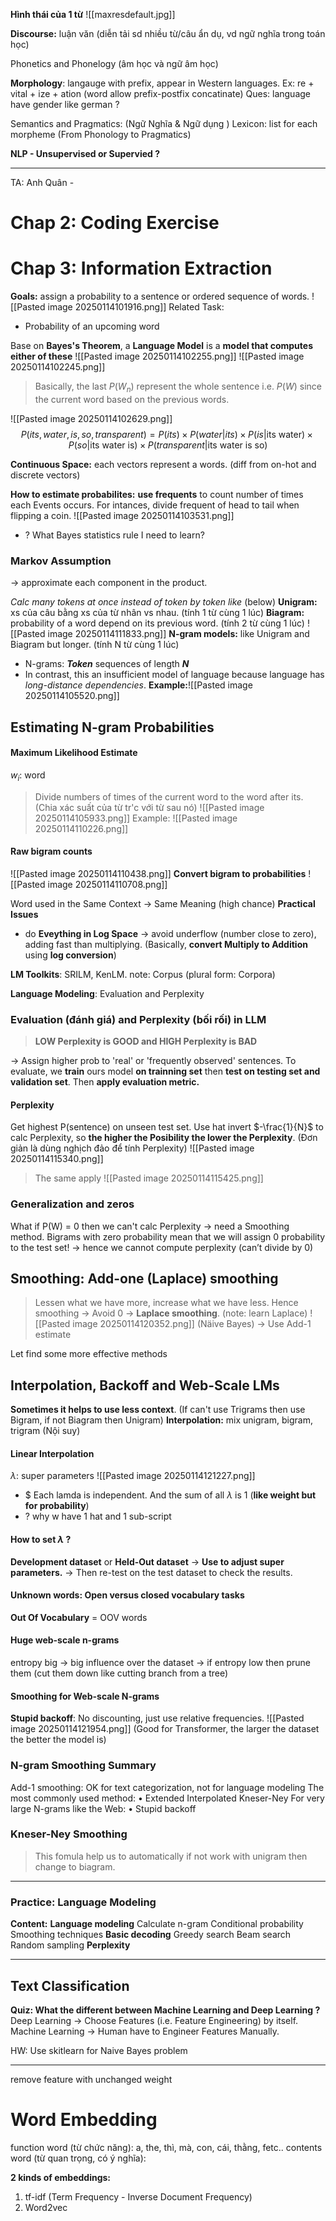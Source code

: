 **Hình thái của 1 từ**
![[maxresdefault.jpg]]

**Discourse:** luận văn (diễn tải sd nhiều từ/câu ẩn dụ, vd ngữ nghĩa trong toán học)

Phonetics and Phonelogy (âm học và  ngữ âm học)

**Morphology**: langauge with prefix, appear in Western languages.
Ex: re + vital + ize + ation (word allow prefix-postfix concatinate)
Ques: language have gender like german  ?

Semantics and Pragmatics: (Ngữ Nghĩa & Ngữ dụng )
Lexicon: list for each morpheme (From Phonology to Pragmatics)

**NLP - Unsupervised or Supervied ?**

---
TA: Anh Quân - 
# Chap 2: Coding Exercise

# Chap 3: Information Extraction
**Goals:** assign a probability to a sentence or ordered sequence of words. 
![[Pasted image 20250114101916.png]]
Related Task:
+ Probability of an upcoming word

Base on **Bayes's Theorem**, a **Language Model** is a **model that computes either of these** 
![[Pasted image 20250114102255.png]]
![[Pasted image 20250114102245.png]]
>Basically, the last $P(W_{n})$ represent the whole sentence i.e. $P(W)$ since the current word based on the previous words. 

![[Pasted image 20250114102629.png]]
$$P(its, water, is, so, transparent) = P(its) \times P(water | its) \times P(is|\text{its water}) \times P(so | \text{its water is}) \times  P(transparent | \text{its water is so})$$

**Continuous Space:** each vectors represent a words. 
(diff from on-hot and discrete vectors)

**How to estimate probabilites:** **use frequents** to count number of times each Events occurs. For intances, divide frequent of head to tail when flipping a coin.
![[Pasted image 20250114103531.png]]

+ ? What Bayes statistics rule I need to learn?

### Markov Assumption
-> approximate each component in the product.


*Calc many tokens at once instead of token by token like* (below) 
**Unigram:** xs của câu bằng xs của từ nhân vs nhau. (tính 1 từ cùng 1 lúc)
**Biagram:** probability of a word depend on its previous word. (tính 2 từ cùng 1 lúc)
![[Pasted image 20250114111833.png]]
**N-gram models:** like Unigram and Biagram but longer. (tính N từ cùng 1 lúc) 
+ N-grams: ***Token*** sequences of length ***N***
+ In contrast, this an insufficient model of language because language has *long-distance dependencies*.
**Example:**![[Pasted image 20250114105520.png]]

## Estimating N-gram Probabilities
#### Maximum Likelihood Estimate
$w_{i}$: word
>Divide numbers of times of the current word to the word after its. (Chia xác suất của từ tr'c với từ sau nó)
![[Pasted image 20250114105933.png]]
   Example:
![[Pasted image 20250114110226.png]]

#### Raw bigram counts
![[Pasted image 20250114110438.png]]
**Convert bigram to probabilities**
![[Pasted image 20250114110708.png]]

Word used in the Same Context -> Same Meaning (high chance) 
**Practical Issues**
+ do **Eveything in Log Space** -> avoid underflow (number close to zero), adding fast than multiplying. (Basically, **convert Multiply to Addition** using **log conversion**)

**LM Toolkits**: SRILM, KenLM.
note: Corpus (plural form: Corpora)

**Language Modeling**: Evaluation and Perplexity

### Evaluation (đánh giá) and Perplexity (bối rối) in LLM
>**LOW Perplexity is GOOD and HIGH Perplexity is BAD**

-> Assign higher prob to 'real' or 'frequently observed' sentences.
To evaluate, we **train** ours model **on trainning set** then **test on testing set and validation set**. Then **apply evaluation metric.**

#### Perplexity
Get highest P(sentence) on unseen test set.  Use hat invert $-\frac{1}{N}$ to calc Perplexity, so **the higher the Posibility the lower the Perplexity**. (Đơn giản là dùng nghịch đảo để tính Perplexity)
![[Pasted image 20250114115340.png]]
>The same apply
![[Pasted image 20250114115425.png]]

### Generalization and zeros
What if P(W) = 0 then we can't calc Perplexity -> need a Smoothing method. 
	Bigrams with zero probability mean that we will assign 0 probability to the test set!
	-> hence we cannot compute perplexity (can’t divide by 0)

## Smoothing: Add-one (Laplace) smoothing
>Lessen what we have more, increase what we have less. Hence smoothing -> Avoid 0
-> **Laplace smoothing**. (note: learn Laplace)
![[Pasted image 20250114120352.png]]
  (Näive Bayes) -> Use Add-1 estimate

Let find some more effective methods

## Interpolation, Backoff and Web-Scale LMs

**Sometimes it helps to use less context**. (If can't use Trigrams then use Bigram, if not Biagram then Unigram)
**Interpolation:** mix unigram, bigram, trigram (Nội suy)
#### Linear Interpolation
$\lambda$: super parameters
![[Pasted image 20250114121227.png]]
+ $ Each lamda is independent. And the sum of all $\lambda$ is 1 (**like weight but for probability**) 
+ ? why w have 1 hat and 1 sub-script

#### How to set $\lambda$ ?
**Development dataset** or **Held-Out dataset** -> **Use to adjust super parameters.** -> Then re-test on the test dataset to check the results. 

#### Unknown words: Open versus closed vocabulary tasks
**Out Of Vocabulary** = OOV words


#### Huge web-scale n-grams
entropy big -> big influence over the dataset -> if entropy low then prune them (cut them down like cutting branch from a tree)

#### Smoothing for Web-scale N-grams
**Stupid backoff**: No discounting, just use relative frequencies.
![[Pasted image 20250114121954.png]]
(Good for Transformer, the larger the dataset the better the model is)

### N-gram Smoothing Summary
Add-1 smoothing:
	OK for text categorization, not for language modeling
The most commonly used method:
	• Extended Interpolated Kneser-Ney
For very large N-grams like the Web:
	• Stupid backoff

### Kneser-Ney Smoothing
>This fomula help us to automatically if not work with unigram then change to biagram.

---
### Practice: Language Modeling
**Content:**
	**Language modeling**
		Calculate n-gram
		Conditional probability
		Smoothing techniques
	**Basic decoding**
		Greedy search
		Beam search
		Random sampling
	**Perplexity**

---
## Text Classification 

**Quiz: What the different between Machine Learning and Deep Learning ?**
Deep Learning -> Choose Features (i.e. Feature Engineering) by itself.
Machine Learning -> Human have to Engineer Features Manually.


HW: Use skitlearn for Naive Bayes problem

---
remove feature with unchanged weight   

# Word Embedding
function word (từ chức năng): a, the, thì, mà, con, cái, thằng, fetc..
contents word (từ quan trọng, có ý nghĩa): 



**2 kinds of embeddings:**
1) tf-idf (Term Frequency - Inverse Document Frequency)
2) Word2vec
